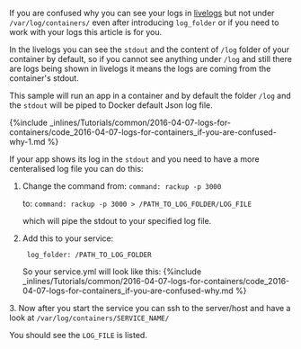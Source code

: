 <!-- usedin: [ _legacy_docker/Tutorials/2016-04-07-logs-for-containers.md, _maestro/Tutorials/2016-04-07-logs-for-containers.md] -->


If you are confused why you can see your logs in [livelogs](http://help.cloud66.com/managing-your-stack/live-logs) but not under `/var/log/containers/` even after introducing `log_folder` or if you need to work with your logs this article is for you.

In the livelogs you can see the `stdout` and the content of `/log` folder of your container by default, so if you cannot see anything under `/log` and still there are logs being shown in livelogs it means the logs are coming from the container's stdout.

This sample will run an app in a container and by default the folder `/log` and the `stdout` will be piped to Docker default Json log file.



{%include _inlines/Tutorials/common/2016-04-07-logs-for-containers/code_2016-04-07-logs-for-containers_if-you-are-confused-why-1.md %}




If your app shows its log in the `stdout` and you need to have a more centeralised log file you can do this:

1. Change the command from: `command: rackup -p 3000`

   	to:  `command: rackup -p 3000 > /PATH_TO_LOG_FOLDER/LOG_FILE`

   	which will pipe the stdout to your specified log file.

2. Add this to your service: 

		log_folder: /PATH_TO_LOG_FOLDER

	So your service.yml will look like this:
		{%include _inlines/Tutorials/common/2016-04-07-logs-for-containers/code_2016-04-07-logs-for-containers_if-you-are-confused-why.md %}

3\. Now after you start the service you can ssh to the server/host and have a look at `/var/log/containers/SERVICE_NAME/`

You should see the `LOG_FILE` is listed.
